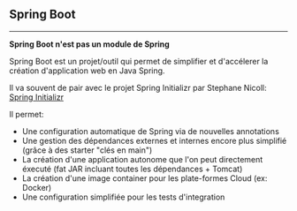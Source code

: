 ## Spring Boot

---
**Spring Boot n'est pas un module de Spring**

Spring Boot est un projet/outil qui permet de simplifier et d'accélerer la création d'application web en Java Spring.

Il va souvent de pair avec le projet Spring Initializr par Stephane Nicoll: [Spring Initializr](http://start.spring.io)

Il permet:
* Une configuration automatique de Spring via de nouvelles annotations
* Une gestion des dépendances externes et internes encore plus simplifié (grâce à des starter "clés en main")
* La création d'une application autonome que l'on peut directement éxecuté (fat JAR incluant toutes les dépendances + Tomcat)
* La création d'une image container pour les plate-formes Cloud (ex: Docker)
* Une configuration simplifiée pour les tests d'integration

